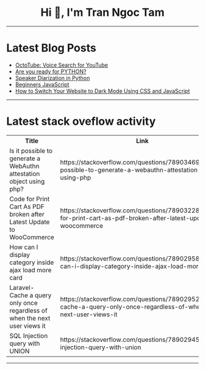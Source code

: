 <h1 align="center">Hi 👋, I'm Tran Ngoc Tam</h1>

---

# Latest Blog Posts 
<!-- BLOG-POST-LIST:START -->
- [OctoTube: Voice Search for YouTube](https://dev.to/gracezzhang/octotube-voice-search-for-youtube-1f3j)
- [Are you ready for PYTHON?](https://dev.to/ankit_rattan/are-you-ready-for-python-5e79)
- [Speaker Diarization in Python](https://dev.to/gracezzhang/speaker-diarization-in-python-235i)
- [Beginners JavaScript](https://dev.to/ankit_rattan/beginners-javascript-4h5e)
- [How to Switch Your Website to Dark Mode Using CSS and JavaScript](https://dev.to/msarabi/how-to-switch-your-website-to-dark-mode-using-css-and-javascript-670)
<!-- BLOG-POST-LIST:END -->

---

# Latest stack oveflow activity
<table>
  <tr><th>Title</th><th>Link</th></tr>
  <!-- STACKOVERFLOW:START --><tr><td>Is it possible to generate a WebAuthn attestation object using php?</td><td>https://stackoverflow.com/questions/78903469/is-it-possible-to-generate-a-webauthn-attestation-object-using-php</td></tr><tr><td>Code for Print Cart As PDF broken after Latest Update to WooCommerce</td><td>https://stackoverflow.com/questions/78903228/code-for-print-cart-as-pdf-broken-after-latest-update-to-woocommerce</td></tr><tr><td>How can I display category inside ajax load more card</td><td>https://stackoverflow.com/questions/78902958/how-can-i-display-category-inside-ajax-load-more-card</td></tr><tr><td>Laravel- Cache a query only once regardless of when the next user views it</td><td>https://stackoverflow.com/questions/78902952/laravel-cache-a-query-only-once-regardless-of-when-the-next-user-views-it</td></tr><tr><td>SQL Injection query with UNION</td><td>https://stackoverflow.com/questions/78902945/sql-injection-query-with-union</td></tr><!-- STACKOVERFLOW:END -->
</table>

---


